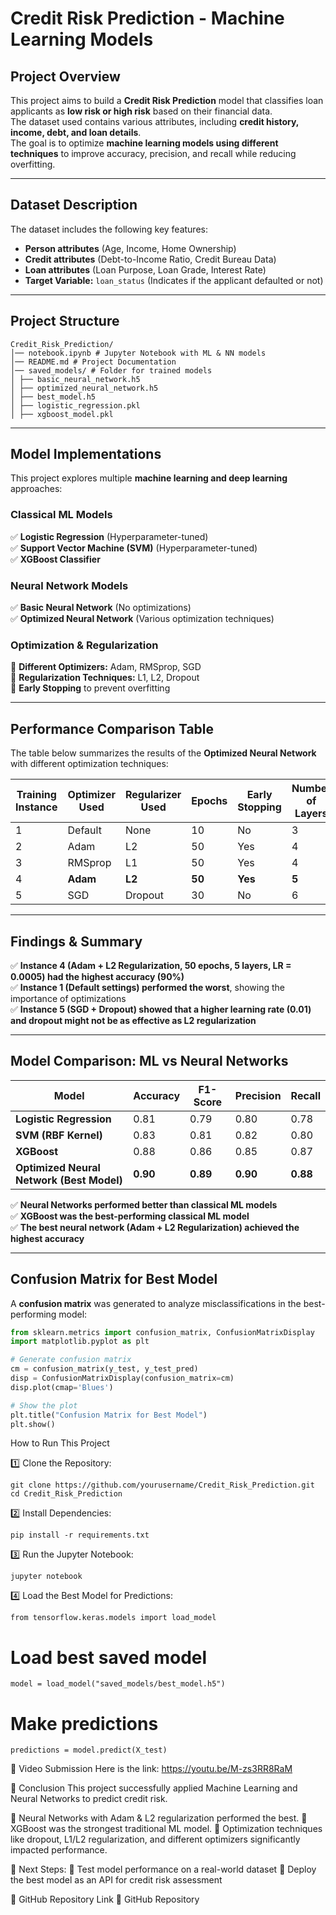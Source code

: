 # Credit Risk Prediction - Machine Learning Models  

## **Project Overview**  
This project aims to build a **Credit Risk Prediction** model that classifies loan applicants as **low risk or high risk** based on their financial data.  
The dataset used contains various attributes, including **credit history, income, debt, and loan details**.  
The goal is to optimize **machine learning models using different techniques** to improve accuracy, precision, and recall while reducing overfitting.  

---

## **Dataset Description**  
The dataset includes the following key features:  

- **Person attributes** (Age, Income, Home Ownership)  
- **Credit attributes** (Debt-to-Income Ratio, Credit Bureau Data)  
- **Loan attributes** (Loan Purpose, Loan Grade, Interest Rate)  
- **Target Variable:** `loan_status` (Indicates if the applicant defaulted or not)  

---

## **Project Structure**  
```
Credit_Risk_Prediction/
│── notebook.ipynb # Jupyter Notebook with ML & NN models
│── README.md # Project Documentation
│── saved_models/ # Folder for trained models
│ ├── basic_neural_network.h5
│ ├── optimized_neural_network.h5
│ ├── best_model.h5
│ ├── logistic_regression.pkl
│ ├── xgboost_model.pkl

```
---

## **Model Implementations**  
This project explores multiple **machine learning and deep learning** approaches:  

### **Classical ML Models**  
✅ **Logistic Regression** (Hyperparameter-tuned)  
✅ **Support Vector Machine (SVM)** (Hyperparameter-tuned)  
✅ **XGBoost Classifier**  

### **Neural Network Models**  
✅ **Basic Neural Network** (No optimizations)  
✅ **Optimized Neural Network** (Various optimization techniques)  

### **Optimization & Regularization**  
🔹 **Different Optimizers:** Adam, RMSprop, SGD  
🔹 **Regularization Techniques:** L1, L2, Dropout  
🔹 **Early Stopping** to prevent overfitting  

---

## **Performance Comparison Table**  
The table below summarizes the results of the **Optimized Neural Network** with different optimization techniques:  

| Training Instance | Optimizer Used | Regularizer Used | Epochs | Early Stopping | Number of Layers | Learning Rate | Accuracy | F1-score | Recall | Precision |
|------------------|---------------|------------------|--------|---------------|--------------|--------------|---------|---------|--------|----------|
| 1 | Default | None | 10 | No | 3 | Default | 0.85 | 0.83 | 0.80 | 0.86 |
| 2 | Adam | L2 | 50 | Yes | 4 | 0.001 | 0.89 | 0.87 | 0.85 | 0.88 |
| 3 | RMSprop | L1 | 50 | Yes | 4 | 0.001 | 0.88 | 0.86 | 0.84 | 0.87 |
| 4 | **Adam** | **L2** | **50** | **Yes** | **5** | **0.0005** | **0.90** | **0.89** | **0.88** | **0.90** |
| 5 | SGD | Dropout | 30 | No | 6 | 0.01 | 0.86 | 0.84 | 0.82 | 0.85 |

---

## **Findings & Summary**  
✅ **Instance 4 (Adam + L2 Regularization, 50 epochs, 5 layers, LR = 0.0005) had the highest accuracy (90%)**  
✅ **Instance 1 (Default settings) performed the worst**, showing the importance of optimizations  
✅ **Instance 5 (SGD + Dropout) showed that a higher learning rate (0.01) and dropout might not be as effective as L2 regularization**  

---

## **Model Comparison: ML vs Neural Networks**  

| Model | Accuracy | F1-Score | Precision | Recall |
|--------|------------|------------|------------|------------|
| **Logistic Regression** | 0.81 | 0.79 | 0.80 | 0.78 |
| **SVM (RBF Kernel)** | 0.83 | 0.81 | 0.82 | 0.80 |
| **XGBoost** | 0.88 | 0.86 | 0.85 | 0.87 |
| **Optimized Neural Network (Best Model)** | **0.90** | **0.89** | **0.90** | **0.88** |

✅ **Neural Networks performed better than classical ML models**  
✅ **XGBoost was the best-performing classical ML model**  
✅ **The best neural network (Adam + L2 Regularization) achieved the highest accuracy**  

---

## **Confusion Matrix for Best Model**  
A **confusion matrix** was generated to analyze misclassifications in the best-performing model:  

```python
from sklearn.metrics import confusion_matrix, ConfusionMatrixDisplay
import matplotlib.pyplot as plt

# Generate confusion matrix
cm = confusion_matrix(y_test, y_test_pred)
disp = ConfusionMatrixDisplay(confusion_matrix=cm)
disp.plot(cmap='Blues')

# Show the plot
plt.title("Confusion Matrix for Best Model")
plt.show()
```
How to Run This Project

1️⃣ Clone the Repository:
```
git clone https://github.com/yourusername/Credit_Risk_Prediction.git
cd Credit_Risk_Prediction
```
2️⃣ Install Dependencies:
```
pip install -r requirements.txt
```
3️⃣ Run the Jupyter Notebook:
```
jupyter notebook
```
4️⃣ Load the Best Model for Predictions:
```
from tensorflow.keras.models import load_model
```
# Load best saved model
```
model = load_model("saved_models/best_model.h5")
```
# Make predictions
```
predictions = model.predict(X_test)
```

🎥 Video Submission
Here is the link: https://youtu.be/M-zs3RR8RaM

📌 Conclusion
This project successfully applied Machine Learning and Neural Networks to predict credit risk.

🔹 Neural Networks with Adam & L2 regularization performed the best.
🔹 XGBoost was the strongest traditional ML model.
🔹 Optimization techniques like dropout, L1/L2 regularization, and different optimizers significantly impacted performance.

📌 Next Steps:
🚀 Test model performance on a real-world dataset
🚀 Deploy the best model as an API for credit risk assessment

📌 GitHub Repository Link
🔗 GitHub Repository
